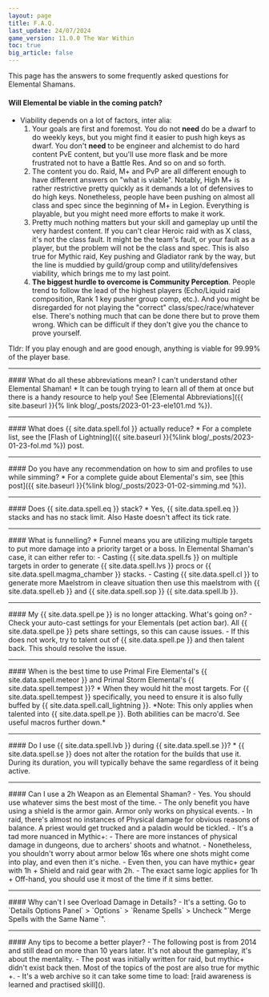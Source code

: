 ```yaml
---
layout: page
title: F.A.Q.
last_update: 24/07/2024
game_version: 11.0.0 The War Within
toc: true
big_article: false
---
```


This page has the answers to some frequently asked questions for Elemental Shamans.

#### Will Elemental be viable in the coming patch?
- Viability depends on a lot of factors, inter alia:
  1. Your goals are first and foremost. You do not **need** do be a dwarf to do weekly keys, but you might find it easier to push high keys as dwarf. You don't **need** to be engineer and alchemist to do hard content PvE content, but you'll use more flask and be more frustrated not to have a Battle Res. And so on and so forth.
  1. The content you do. Raid, M+ and PvP are all different enough to have different answers on "what is viable". Notably, High M+ is rather restrictive pretty quickly as it demands a lot of defensives to do high keys. Nonetheless, people have been pushing on almost all class and spec since the beginning of M+ in Legion. Everything is playable, but you might need more efforts to make it work. 
  1. Pretty much nothing matters but your skill and gameplay up until the very hardest content. If you can't clear Heroic raid with as X class, it's not the class fault. It might be the team's fault, or your fault as a player, but the problem will not be the class and spec. This is also true for Mythic raid, Key pushing and Gladiator rank by the way, but the line is muddied by guild/group comp and utility/defensives viability, which brings me to my last point.
  1. **The biggest hurdle to overcome is Community Perception**. People trend to follow the lead of the highest players (Echo/Liquid raid composition, Rank 1 key pusher group comp, etc.). And you might be disregarded for not playing the "correct" class/spec/race/whatever else. There's nothing much that can be done there but to prove them wrong. Which can be difficult if they don't give you the chance to prove yourself.

Tldr: If you play enough and are good enough, anything is viable for 99.99% of the player base.

<hr>
#### What do all these abbreviations mean? I can't understand other Elemental Shaman!
* It can be tough trying to learn all of them at once but there is a handy resource to help you! See [Elemental Abbreviations]({{ site.baseurl }}{% link blog/_posts/2023-01-23-ele101.md %}).

<hr>
#### What does {{ site.data.spell.fol }} actually reduce?
* For a complete list, see the [Flash of Lightning]({{ site.baseurl }}{%link blog/_posts/2023-01-23-fol.md %}) post.

<hr>
#### Do you have any recommendation on how to sim and profiles to use while simming?
* For a complete guide about Elemental's sim, see [this post]({{ site.baseurl }}{%link blog/_posts/2023-01-02-simming.md %}).

<hr>
#### Does {{ site.data.spell.eq }} stack?
* Yes, {{ site.data.spell.eq }} stacks and has no stack limit. Also Haste doesn't affect its tick rate.

<hr>
#### What is funnelling?
* Funnel means you are utilizing multiple targets to put more damage into a priority target or a boss. In Elemental Shaman's case, it can either refer to:
- Casting {{ site.data.spell.fs }} on multiple targets in order to generate {{ site.data.spell.lvs }} procs or {{ site.data.spell.magma_chamber }} stacks.
- Casting {{ site.data.spell.cl }} to generate more Maelstrom in cleave situation then use this maelstrom with {{ site.data.spell.eb }} and {{ site.data.spell.sop }} {{ site.data.spell.lb }}.

<hr>
#### My {{ site.data.spell.pe }} is no longer attacking. What's going on?
- Check your auto-cast settings for your Elementals (pet action bar). All {{ site.data.spell.pe }} pets share settings, so this can cause issues. 
- If this does not work, try to talent out of {{ site.data.spell.pe }} and then talent back. This should resolve the issue.

<hr>
#### When is the best time to use Primal Fire Elemental's {{ site.data.spell.meteor }} and Primal Storm Elemental's {{ site.data.spell.tempest }}?
* When they would hit the most targets. For {{ site.data.spell.tempest }} specifically, you need to ensure it is also fully buffed by {{ site.data.spell.call_lightning }}.  
*Note: This only applies when talented into {{ site.data.spell.pe }}. Both abilities can be macro'd. See useful macros further down.*

<hr>
#### Do I use {{ site.data.spell.lvb }} during {{ site.data.spell.se }}?
* {{ site.data.spell.se }} does not alter the rotation for the builds that use it. During its duration, you will typically behave the same regardless of it being active.

<hr>
#### Can I use a 2h Weapon as an Elemental Shaman?
- Yes. You should use whatever sims the best most of the time.
- The only benefit you have using a shield is the armor gain. Armor only works on physical events. 
- In raid, there's almost no instances of Physical damage for obvious reasons of balance. A priest would get trucked and a paladin would be tickled.
- It's a tad more nuanced in Mythic+: 
  - There are more instances of physical damage in dungeons, due to archers' shoots and whatnot.
  - Nonetheless, you shouldn't worry about armor below 16s where one shots might come into play, and even then it's niche.
  - Even then, you can have mythic+ gear with 1h + Shield and raid gear with 2h.
- The exact same logic applies for 1h + Off-hand, you should use it most of the time if it sims better.

<hr>
#### Why can't I see Overload Damage in Details?
- It's a setting. Go to `Details Options Panel` > `Options` > `Rename Spells` > Uncheck "`Merge Spells with the Same Name`".

<hr> 
#### Any tips to become a better player? 
- The following post is from 2014 and still dead on more than 10 years later. It's not about the gameplay, it's about the mentality.
- The post was initially written for raid, but mythic+ didn't exist back then. Most of the topics of the post are also true for mythic +.
- It's a web archive so it can take some time to load: [raid awareness is learned and practised skill](<https://web.archive.org/web/20190805085507/http://iam.yellingontheinternet.com/2014/01/29/raid-awareness-is-a-learned-and-practiced-skill/>). 